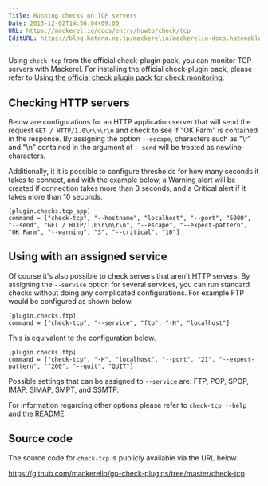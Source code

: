 ```yaml
---
Title: Running checks on TCP servers
Date: 2015-12-02T14:56:04+09:00
URL: https://mackerel.io/docs/entry/howto/check/tcp
EditURL: https://blog.hatena.ne.jp/mackerelio/mackerelio-docs.hatenablog.mackerel.io/atom/entry/6653586347147184061
---
```


Using `check-tcp` from the official check-plugin pack, you can monitor TCP servers with Mackerel. For installing the official check-plugin pack, please refer to [Using the official check plugin pack for check monitoring](https://mackerel.io/docs/entry/howto/mackerel-check-plugins).

## Checking HTTP servers

Below are configurations for an HTTP application server that will send the request `GET / HTTP/1.0\r\n\r\n` and check to see if "OK Farm" is contained in the response. By assigning the option `--escape`, characters such as "\r" and "\n" contained in the argument of `--send` will be treated as newline characters.

Additionally, it it is possible to configure thresholds for how many seconds it takes to connect, and with the example below, a Warning alert will be created if connection takes more than 3 seconds, and a Critical alert if it takes more than 10 seconds.

```config
[plugin.checks.tcp_app]
command = ["check-tcp", "--hostname", "localhost", "--port", "5000", "--send", "GET / HTTP/1.0\r\n\r\n", "--escape", "--expect-pattern", "OK Farm", "--warning", "3", "--critical", "10"]
```

## Using with an assigned service

Of course it's also possible to check servers that aren't HTTP servers. By assigning the `--service` option for several services, you can run standard checks without doing any complicated configurations. For example FTP would be configured as shown below.

```config
[plugin.checks.ftp]
command = ["check-tcp", "--service", "ftp", "-H", "localhost"]
```

This is equivalent to the configuration below.

```config
[plugin.checks.ftp]
command = ["check-tcp", "-H", "localhost", "--port", "21", "--expect-pattern", "^200", "--quit", "QUIT"]
```

Possible settings that can be assigned to `--service` are: FTP, POP, SPOP, IMAP, SIMAP, SMPT, and SSMTP.

For information regarding other options please refer to `check-tcp --help` and the [README](https://github.com/mackerelio/go-check-plugins/blob/master/check-tcp/README.md).

## Source code

The source code for `check-tcp` is publicly available via the URL below.

<https://github.com/mackerelio/go-check-plugins/tree/master/check-tcp>
